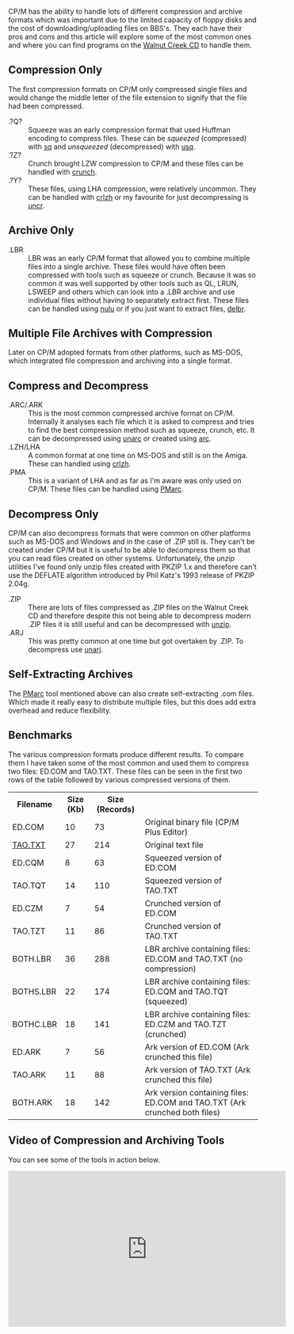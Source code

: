 CP/M has the ability to handle lots of different compression and archive formats which was important due to the limited capacity of floppy disks and the cost of downloading/uploading files on BBS's.  They each have their pros and cons and this article will explore some of the most common ones and where you can find programs on the [Walnut Creek CD](http://www.classiccmp.org/cpmarchives/ftp.php?b=cpm/Software/WalnutCD) to handle them.


## Compression Only
The first compression formats on CP/M only compressed single files and would change the middle letter of the file extension to signify that the file had been compressed.

<dl>
  <dt>.?Q?</dt>
  <dd>Squeeze was an early compression format that used Huffman encoding to compress files.  These can be <em>squeezed</em> (compressed) with <a href="http://www.classiccmp.org/cpmarchives/cpm/Software/WalnutCD/cpm/startkit/sq111.com" title="sq111.com">sq</a> and <em>unsqueezed</em> (decompressed) with <a href="http://www.classiccmp.org/cpmarchives/cpm/Software/WalnutCD/cpm/startkit/usq120.com" title="usq120.com">usq</a>.</dd>

  <dt>.?Z?</dt>
  <dd>Crunch brought LZW compression to CP/M and these files can be handled with <a href="http://www.classiccmp.org/cpmarchives/cpm/Software/WalnutCD/beehive/compress/crunch28.arc" title="crunch28.arc">crunch</a>.</dd>

  <dt>.?Y?</dt>
  <dd>These files, using LHA compression, were relatively uncommon.  They can be handled with <a href="http://www.classiccmp.org/cpmarchives/cpm/Software/WalnutCD/beehive/compress/crlzh20.lbr" title="crlzh20.lbr">crlzh</a> or my favourite for just decompressing is <a href="http://www.classiccmp.org/cpmarchives/cpm/Software/WalnutCD/beehive/compress/crunch28.arc" title="crunch28.arc">uncr</a>.</dd>
</dl>

## Archive Only
<dl>
  <dt>.LBR</dt>
  <dd>LBR was an early CP/M format that allowed you to combine multiple files into a single archive.  These files would have often been compressed with tools such as squeeze or crunch.  Because it was so common it was well supported by other tools such as QL, LRUN, LSWEEP and others which can look into a .LBR archive and use individual files without having to separately extract first.  These files can be handled using <a href="http://www.classiccmp.org/cpmarchives/cpm/Software/WalnutCD/cpm/utils/arc-lbr/nulu152a.lbr" title="nulu152a.lbr">nulu</a> or if you just want to extract files, <a href="http://www.classiccmp.org/cpmarchives/cpm/Software/WalnutCD/beehive/compress/delbr.com" title="delbr.com">delbr</a>.</dd>
</dl>

## Multiple File Archives with Compression
Later on CP/M adopted formats from other platforms, such as MS-DOS, which integrated file compression and archiving into a single format.

## Compress and Decompress
<dl>
  <dt>.ARC/.ARK</dt>
  <dd>This is the most common compressed archive format on CP/M.  Internally it analyses each file which it is asked to compress and tries to find the best compression method such as squeeze, crunch, etc.  It can be decompressed using <a href="http://www.classiccmp.org/cpmarchives/cpm/Software/WalnutCD/beehive/compress/unarc16.lbr" title="unarc16.lbr">unarc</a> or created using <a href="http://www.classiccmp.org/cpmarchives/cpm/Software/WalnutCD/beehive/compress/ark11.arc" title="ark11.arc">arc</a>.</dd>

  <dt>.LZH/LHA</dt>
  <dd>A common format at one time on MS-DOS and still is on the Amiga.  These can handled using <a href="http://www.classiccmp.org/cpmarchives/cpm/Software/WalnutCD/beehive/compress/crlzh20.lbr" title="crlzh20.lbr">crlzh</a>.</dd>

  <dt>.PMA</dt>
  <dd>This is a variant of LHA and as far as I'm aware was only used on CP/M.  These files can be handled using <a href="http://www.classiccmp.org/cpmarchives/cpm/Software/WalnutCD/enterprs/cpm/utils/f/pmautoae.com" title="pmautoae.com - Self Extracting Archive">PMarc</a>.</dd>
</dl>

## Decompress Only
CP/M can also decompress formats that were common on other platforms such as MS-DOS and Windows and in the case of .ZIP still is.  They can't be created under CP/M but it is useful to be able to decompress them so that you can read files created on other systems.  Unfortunately, the _unzip_ utilities I've found only unzip files created with PKZIP 1.x and therefore can't use the DEFLATE algorithm introduced by Phil Katz's 1993 release of PKZIP 2.04g.

<dl>
  <dt>.ZIP</dt>
  <dd>There are lots of files compressed as .ZIP files on the Walnut Creek CD and therefore despite this not being able to decompress modern .ZIP files it is still useful and can be decompressed with <a href="http://www.classiccmp.org/cpmarchives/cpm/Software/WalnutCD/jsage/znode3/uploads/unzip18.lbr" title="unzip18.lbr">unzip</a>.</dd>
  <dt>.ARJ</dt>
  <dd>This was pretty common at one time but got overtaken by .ZIP.  To decompress
  use <a href="http://www.classiccmp.org/cpmarchives/cpm/Software/WalnutCD/jsage/znode3/uploads/cpmunarj.ark" title="cpmunarj.ark">unarj</a>.</dd>
</dl>


## Self-Extracting Archives

The [PMarc](http://www.classiccmp.org/cpmarchives/cpm/Software/WalnutCD/enterprs/cpm/utils/f/pmautoae.com "pmautoae.com - Self Extracting Archive") tool mentioned above can also create self-extracting .com files.  Which made it really easy to distribute multiple files, but this does add extra overhead and reduce flexibility.


## Benchmarks

The various compression formats produce different results. To compare them I have taken some of the most common and used them to compress two files: ED.COM and TAO.TXT.  These files can be seen in the first two rows of the table followed by various compressed versions of them.

<table class="neatTable">
  <tr><th>Filename</th><th>Size (Kb)</th><th>Size (Records)</th><th></th></tr>
  <tr>
    <td>ED.COM</td>
    <td>10</td>
    <td>73</td>
    <td>Original binary file (CP/M Plus Editor)</td>
  </tr>
  <tr>
    <td><a href="http://www.textfiles.com/100/taoprogram.pro">TAO.TXT</a></td>
    <td>27</td>
    <td>214</td>
    <td>Original text file</td>
  </tr>
  <tr>
    <td>ED.CQM</td>
    <td>8</td>
    <td>63</td>
    <td>Squeezed version of ED.COM</td>
  </tr>
  <tr>
    <td>TAO.TQT</td>
    <td>14</td>
    <td>110</td>
    <td>Squeezed version of TAO.TXT</td>
  </tr>
  <tr>
    <td>ED.CZM</td>
    <td>7</td>
    <td>54</td>
    <td>Crunched version of ED.COM</td>
  </tr>
  <tr>
    <td>TAO.TZT</td>
    <td>11</td>
    <td>86</td>
    <td>Crunched version of TAO.TXT</td>
  <tr>
    <td>BOTH.LBR</td>
    <td>36</td>
    <td>288</td>
    <td>LBR archive containing files: ED.COM and TAO.TXT (no compression)</td>
  </tr>
  <tr>
    <td>BOTHS.LBR</td>
    <td>22</td>
    <td>174</td>
    <td>LBR archive containing files: ED.CQM and TAO.TQT (squeezed)</td>
  </tr>
  <tr>
    <td>BOTHC.LBR</td>
    <td>18</td>
    <td>141</td>
    <td>LBR archive containing files: ED.CZM and TAO.TZT (crunched)</td>
  </tr>
  <tr>
    <td>ED.ARK</td>
    <td>7</td>
    <td>56</td>
    <td>Ark version of ED.COM (Ark crunched this file)</td>
  <tr>
    <td>TAO.ARK</td>
    <td>11</td>
    <td>88</td>
    <td>Ark version of TAO.TXT (Ark crunched this file)</td>
  </tr>
  <tr>
    <td>BOTH.ARK</td>
    <td>18</td>
    <td>142</td>
    <td>Ark version containing files: ED.COM and TAO.TXT (Ark crunched both files)</td>
  </tr>
</table>

## Video of Compression and Archiving Tools

You can see some of the tools in action below.

<div class="youtube-wrapper">
  <iframe width="560" height="315" src="https://www.youtube.com/embed/OaIO56EmSuY" frameborder="0" allow="accelerometer; autoplay; encrypted-media; gyroscope; picture-in-picture" allowfullscreen></iframe>
</div>

